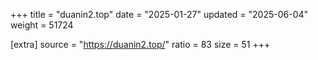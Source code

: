 +++
title = "duanin2.top"
date = "2025-01-27"
updated = "2025-06-04"
weight = 51724

[extra]
source = "https://duanin2.top/"
ratio = 83
size = 51
+++
